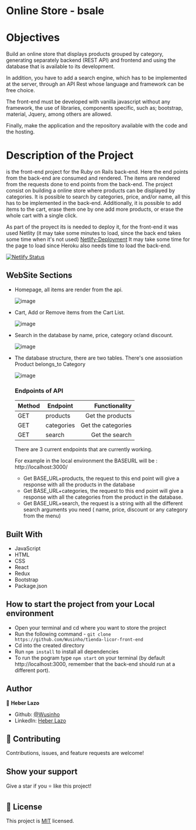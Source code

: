 # Online Store - bsale

# Objectives

Build an online store that displays products grouped by category, generating separately backend (REST API) and frontend and using the database that is available to its development.

In addition, you have to add a search engine, which has to be implemented at the server, through an API Rest whose language and framework can be free choice.

The front-end must be developed with vanilla javascript without any framework, the use of libraries, components
specific, such as; bootstrap, material, Jquery, among others are allowed.

Finally, make the application and the repository available with the code and the hosting.

# Description of the Project

is the front-end project for the Ruby on Rails back-end. Here the end points from the back-end are consumed and rendered. The items are rendered from the requests done to end points from the back-end.
The project consist on building a online store where products can be displayed by categories.
It is possible to search by categories, price, and/or name, all this has to be implemented in the back-end. Additionally, it is possible to add items to the cart, erase them one by one add more products, or erase the whole cart with a single click.

As part of the proyect its is needed to deploy it, for the front-end it was used Netlity (it may take some minutes to load, since the back end takes some time when it's not used)
[Netlify-Deployment](https://61b6c8a4e5d4a6d1def961bb--competent-mcnulty-9b9b65.netlify.app/)
It may take some time for the page to load since Heroku also needs time to load the back-end.

[![Netlify Status](https://api.netlify.com/api/v1/badges/27052ef2-c6a3-4b01-9a4d-f11438f88ff4/deploy-status)](https://app.netlify.com/sites/competent-mcnulty-9b9b65/deploys)

## WebSite Sections

- Homepage, all items are render from the api.

  ![image](./src/assets/Home.png)

- Cart, Add or Remove items from the Cart List.

  ![image](./src/assets/Cart.png)

- Search in the database by name, price, category or/and discount.

  ![image](./src/assets/Search.png)

- The database structure, there are two tables. There's one assosiation Product belongs_to Category

  ![image](./src/assets/data_base.png)

  ### **Endpoints of API**

  | Method | Endpoint   |      Functionality |
  | ------ | ---------- | -----------------: |
  | GET    | products   |   Get the products |
  | GET    | categories | Get the categories |
  | GET    | search     |     Get the search |

  There are 3 current endpoints that are currently working.

  For example in the local environment the BASEURL will be : http://localhost:3000/

  - Get BASE_URL+products, the request to this end point will give a response with all the products in the database
  - Get BASE_URL+categories, the request to this end point will give a response with all the categories from the product in the database.
  - Get BASE_URL+search, the request is a string with all the different search arguments you need ( name, price, discount or any category from the menu)

## Built With

- JavaScript
- HTML
- CSS
- React
- Redux
- Bootstrap
- Package.json

## How to start the project from your Local environment

- Open your terminal and cd where you want to store the project
- Run the following command - `git clone https://github.com/Wusinho/tienda-licor-front-end`
- Cd into the created directory
- Run `npm install` to install all dependencies
- To run the pogram type `npm start` on your terminal (by default http://localhost:3000, remember that the back-end should run at a different port).

## Author

👤 **Heber Lazo**

- Github: [@Wusinho](https://github.com/Wusinho)
- LinkedIn: [Heber Lazo](https://www.linkedin.com/in/heber-lazo-benza-523266133/)

## 🤝 Contributing

Contributions, issues, and feature requests are welcome!

## Show your support

Give a star if you :star: like this project!

## 📝 License

This project is [MIT](LICENSE) licensed.
